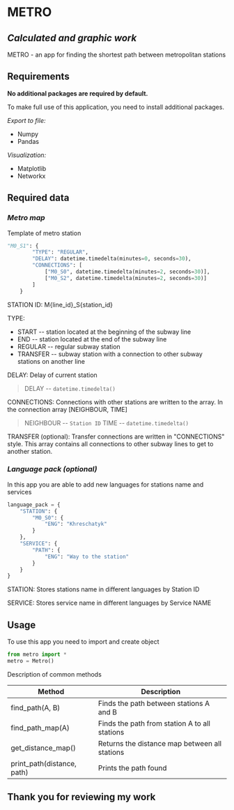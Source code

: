 # METRO

## _Calculated and graphic work_

METRO - an app for finding the shortest path between metropolitan stations

## Requirements

**No additional packages are required by default.**

To make full use of this application, you need to install additional packages.

_Export to file:_
- Numpy
- Pandas

_Visualization:_
- Matplotlib
- Networkx

## Required data

### _Metro map_

Template of metro station 

```python
"M0_S1": {
        "TYPE": "REGULAR",
        "DELAY": datetime.timedelta(minutes=0, seconds=30),
        "CONNECTIONS": [
            ["M0_S0", datetime.timedelta(minutes=2, seconds=30)],
            ["M0_S2", datetime.timedelta(minutes=2, seconds=30)]
        ]
    }
```

STATION ID:
M{line_id}_S{station_id}

TYPE:
- START -- station located at the beginning of the subway line
- END -- station located at the end of the subway line
- REGULAR -- regular subway station
- TRANSFER -- subway station with a connection to other subway stations on another line

DELAY:
Delay of current station
> DELAY -- `datetime.timedelta()`

CONNECTIONS:
Connections with other stations are written to the array. 
In the connection array [NEIGHBOUR, TIME]
> NEIGHBOUR -- `Station ID`
> TIME -- `datetime.timedelta()`

TRANSFER (optional):
Transfer connections are written in "CONNECTIONS" style.
This array contains all connections to other subway lines to get to another station.

### _Language pack (optional)_

In this app you are able to add new languages for stations name and services

```python
language_pack = {
    "STATION": {
        "M0_S0": {
            "ENG": "Khreschatyk"
        }
    },
    "SERVICE": {
        "PATH": {
            "ENG": "Way to the station"
        }
    }
}
```

STATION:
Stores stations name in different languages by Station ID

SERVICE:
Stores service name in different languages by Service NAME


## Usage

To use this app you need to import and create object

```python
from metro import *
metro = Metro()
```

Description of common methods

| Method | Description |
| ------ | ------ |
| find_path(А, В) | Finds the path between stations A and B |
| find_path_map(А) | Finds the path from station A to all stations |
| get_distance_map() | Returns the distance map between all stations |
| print_path(distance, path) | Prints the path found |

## Thank you for reviewing my work
